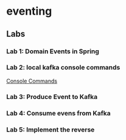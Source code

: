 # eventing


## Labs

### Lab 1: Domain Events in Spring

### Lab 2: local kafka console commands
[Console Commands](lab2.md)

### Lab 3: Produce Event to Kafka

### Lab 4: Consume evens from Kafka

### Lab 5: Implement the reverse

